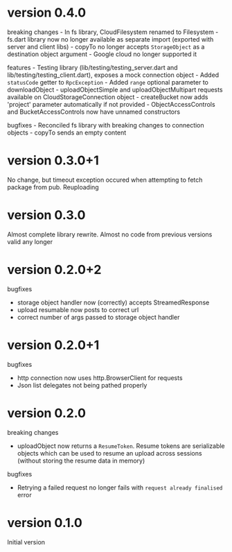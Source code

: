 version 0.4.0
=============

breaking changes
    - In fs library, CloudFilesystem renamed to Filesystem
    - fs.dart library now no longer available as separate import (exported with server and client libs)
    - copyTo no longer accepts `StorageObject` as a destination object argument
        - Google cloud no longer supported it

features
    - Testing library (lib/testing/testing_server.dart and lib/testing/testing_client.dart),
        exposes a mock connection object
    - Added `statusCode` getter to `RpcException`
    - Added `range` optional parameter to downloadObject
    - uploadObjectSimple and uploadObjectMultipart requests available on CloudStorageConnection object
    - createBucket now adds 'project' parameter automatically if not provided
    - ObjectAccessControls and BucketAccessControls now have unnamed constructors

bugfixes
    - Reconciled fs library with breaking changes to connection objects
    - copyTo sends an empty content


version 0.3.0+1
===============

No change, but timeout exception occured when attempting to fetch package from pub.
Reuploading

version 0.3.0
=============

Almost complete library rewrite. Almost no code from previous versions valid any longer

version 0.2.0+2
===============

bugfixes
  - storage object handler now (correctly) accepts StreamedResponse
  - upload resumable now posts to correct url
  - correct number of args passed to storage object handler

version 0.2.0+1
===============

bugfixes
  - http connection now uses http.BrowserClient for requests
  - Json list delegates not being pathed properly

version 0.2.0
=============

breaking changes
  - uploadObject now returns a `ResumeToken`. Resume tokens are serializable objects
    which can be used to resume an upload across sessions (without storing the resume data in memory)

bugfixes
  - Retrying a failed request no longer fails with `request already finalised` error

version 0.1.0
=============

Initial version
